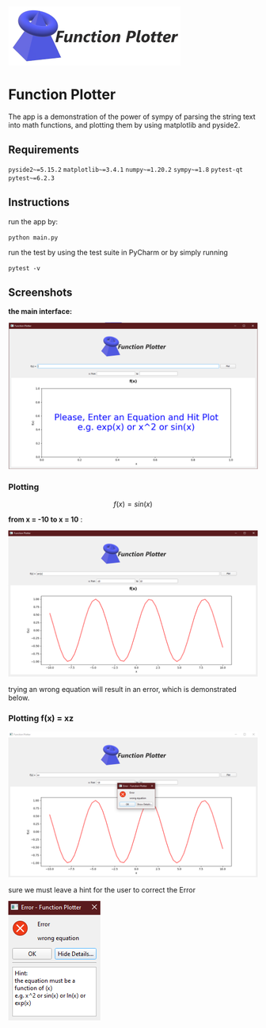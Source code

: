![Function Plotter](https://github.com/hadywalied/FunctionPlotter/blob/master/logo.png)

# **Function Plotter**

The app is a demonstration of the power of sympy of parsing the string text into math functions, and plotting them by using matplotlib and pyside2.

## Requirements

`pyside2~=5.15.2`
`matplotlib~=3.4.1`
`numpy~=1.20.2`
`sympy~=1.8`
`pytest-qt`
`pytest~=6.2.3`

## Instructions 

run the app by: 

`python main.py`

run the test by using the test suite in PyCharm or by simply running 

`pytest -v`

## Screenshots

**the main interface:**

![image-20210422232128955](https://github.com/hadywalied/FunctionPlotter/blob/master/Screenshots/image-20210422232128955.png)

### Plotting

$$
f(x) = sin(x)
$$

**from x = -10 to x = 10** :

![image-20210422232513752](https://github.com/hadywalied/FunctionPlotter/blob/master/Screenshots/image-20210422232513752.png)

trying an wrong equation will result in an error, which is demonstrated below.

### Plotting f(x) = xz

![image-20210422232822455](https://github.com/hadywalied/FunctionPlotter/blob/master/Screenshots/image-20210422232822455.png)

sure we must leave a hint for the user to correct the Error

![image-20210422232852232](https://github.com/hadywalied/FunctionPlotter/blob/master/Screenshots/image-20210422232852232.png)